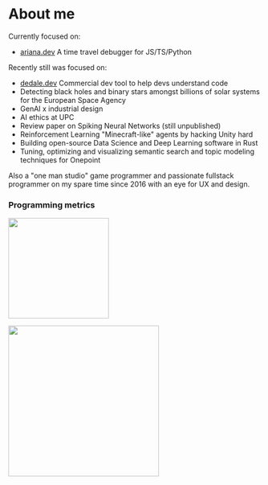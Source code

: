 # About me

Currently focused on:
- [ariana.dev](https://ariana.dev) A time travel debugger for JS/TS/Python

Recently still was focused on:
- [dedale.dev](https://dedale.dev) Commercial dev tool to help devs understand code
- Detecting black holes and binary stars amongst billions of solar systems for the European Space Agency
- GenAI x industrial design
- AI ethics at UPC
- Review paper on Spiking Neural Networks (still unpublished)
- Reinforcement Learning "Minecraft-like" agents by hacking Unity hard
- Building open-source Data Science and Deep Learning software in Rust
- Tuning, optimizing and visualizing semantic search and topic modeling techniques for Onepoint

Also a "one man studio" game programmer and passionate fullstack programmer on my spare time since 2016 with an eye for UX and design.

### Programming metrics

<img
  height="200"
  src="https://cr-ss-service.azurewebsites.net/api/ScreenShot?widget=summary&username=anicetngrt&badges=3&show-avatar=false&style=--header-bg-color:%23000;--border-radius:10px"
/>

<img
  height="300"
  src="https://cr-skills-chart-widget.azurewebsites.net/api/api?username=anicetngrt&skills=JavaScript,TypeScript,Rust,Python,HTML,CSS,C%2B%2B,C,Java,Elixir,Svelte&width=640"
/>
